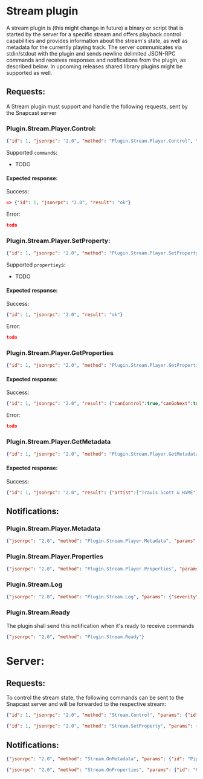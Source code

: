 
# Stream plugin

A stream plugin is (this might change in future) a binary or script that is started by the server for a specific stream and offers playback control capabilities and provides information about the stream's state, as well as metadata for the currently playing track.
The server communicates via stdin/stdout with the plugin and sends newline delimited JSON-RPC commands and receives responses and notifications from the plugin, as described below. In upcoming releases shared library plugins might be supported as well.  

## Requests:

A Stream plugin must support and handle the following requests, sent by the Snapcast server

### Plugin.Stream.Player.Control:

```json
{"id": 1, "jsonrpc": "2.0", "method": "Plugin.Stream.Player.Control", "params": {"command": "SetPosition", "params": { "Position": 170966827, "TrackId": "/org/mpris/MediaPlayer2/Track/2"}}}
```

Supported `command`s: 
- TODO

#### Expected response:

Success:

```json
=> {"id": 1, "jsonrpc": "2.0", "result": "ok"}
```

Error:

```json
todo
```

### Plugin.Stream.Player.SetProperty:

```json
{"id": 1, "jsonrpc": "2.0", "method": "Plugin.Stream.Player.SetProperty", "params": {"<name>", <value>}}
```

Supported `propertiey`s: 
- TODO

#### Expected response:

Success:

```json
{"id": 1, "jsonrpc": "2.0", "result": "ok"}
```

Error:

```json
todo
```

### Plugin.Stream.Player.GetProperties

```json
{"id": 1, "jsonrpc": "2.0", "method": "Plugin.Stream.Player.GetProperties"}
```

#### Expected response:

Success:

```json
{"id": 1, "jsonrpc": "2.0", "result": {"canControl":true,"canGoNext":true,"canGoPrevious":true,"canPause":true,"canPlay":true,"canSeek":false,"loopStatus":"none","playbackStatus":"playing","position":593.394,"shuffle":false,"volume":86}}
```

Error:

```json
todo
```

### Plugin.Stream.Player.GetMetadata

```json
{"id": 1, "jsonrpc": "2.0", "method": "Plugin.Stream.Player.GetMetadata"}
```

#### Expected response:

Success:

```json
{"id": 1, "jsonrpc": "2.0", "result": {"artist":["Travis Scott & HVME"],"file":"http://wdr-1live-live.icecast.wdr.de/wdr/1live/live/mp3/128/stream.mp3","name":"1Live, Westdeutscher Rundfunk Koeln","title":"Goosebumps (Remix)","trackId":"3"}}
```

## Notifications:

### Plugin.Stream.Player.Metadata

```json
{"jsonrpc": "2.0", "method": "Plugin.Stream.Player.Metadata", "params": {"artist":["Travis Scott & HVME"],"file":"http://wdr-1live-live.icecast.wdr.de/wdr/1live/live/mp3/128/stream.mp3","name":"1Live, Westdeutscher Rundfunk Koeln","title":"Goosebumps (Remix)","trackId":"3"}}
```

### Plugin.Stream.Player.Properties

```json
{"jsonrpc": "2.0", "method": "Plugin.Stream.Player.Properties", "params": {"canControl":true,"canGoNext":true,"canGoPrevious":true,"canPause":true,"canPlay":true,"canSeek":false,"loopStatus":"none","playbackStatus":"playing","position":593.394,"shuffle":false,"volume":86}}
```

### Plugin.Stream.Log

```json
{"jsonrpc": "2.0", "method": "Plugin.Stream.Log", "params": {"severity":"Info","message":"Logmessage"}}
```

### Plugin.Stream.Ready

The plugin shall send this notification when it's ready to receive commands

```json
{"jsonrpc": "2.0", "method": "Plugin.Stream.Ready"}
```


# Server:

## Requests:

To control the stream state, the following commands can be sent to the Snapcast server and will be forwarded to the respective stream:

```json
{"id": 1, "jsonrpc": "2.0", "method": "Stream.Control", "params": {"id": "Pipe", "command": command, "params": params}}
```

```json
{"id": 1, "jsonrpc": "2.0", "method": "Stream.SetProperty", "params": {"id": "Pipe", "property": property, "value": value}}
```

## Notifications:

```json
{"jsonrpc": "2.0", "method": "Stream.OnMetadata", "params": {"id": "Pipe", "metadata": {}}}
```

```json
{"jsonrpc": "2.0", "method": "Stream.OnProperties", "params": {"id": "Pipe", "properties": {}}}
```
